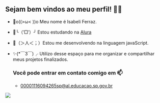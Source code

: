 ## Sejam bem vindos ao meu perfil! 🐨🍓

- 🍦o((>ω< ))o Meu nome é Isabeli Ferraz.

- 🍓╰（‵□′）╯ Estou estudando na [Alura](https://www.alura.com.br)
- 🦐（＞人＜；）Estou me desenvolvendo na linguagem javaScript.
- ✨(*￣3￣)╭ Utilizo desse espaço para me organizar e compartilhar meus projetos finalizados.

  ### Você pode entrar em contato comigo em 📫
  - 00001116094265sp@al.educacao.sp.gov.br


 
![](https://media.tenor.com/YZBvVRhz5lUAAAAi/neon-cat-meme.gif)
